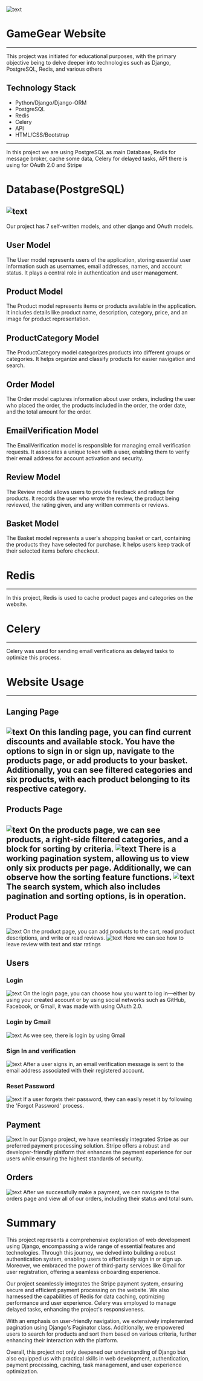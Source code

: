 ![text](media_readme/website/logo_gamegear.jpg)

# GameGear Website
---
This project was initiated for educational purposes, with the primary objective 
being to delve deeper into technologies such as Django, PostgreSQL, Redis, and various others

## Technology Stack
* Python/Django/Django-ORM
* PostgreSQL
* Redis
* Celery
* API
* HTML/CSS/Bootstrap

---
In this project we are using PostgreSQL as main Database, Redis for message broker, cache some data, 
Celery for delayed tasks, API there is using for OAuth 2.0 and Stripe

# Database(PostgreSQL)
![text](media_readme/db_diagram/db_diagram.png)
---
Our project has 7 self-written models, and other django and OAuth models.

## User Model
The User model represents users of the application, storing essential user information such as usernames, 
email addresses, names, and account status. It plays a central role in authentication and user management.

## Product Model
The Product model represents items or products available in the application. It includes details like product name, 
description, category, price, and an image for product representation.

## ProductCategory Model
The ProductCategory model categorizes products into different groups or categories. It helps organize and 
classify products for easier navigation and search.

## Order Model
The Order model captures information about user orders, including the user who placed the order, the products 
included in the order, the order date, and the total amount for the order.

## EmailVerification Model
The EmailVerification model is responsible for managing email verification requests. It associates a unique token 
with a user, enabling them to verify their email address for account activation and security.

## Review Model
The Review model allows users to provide feedback and ratings for products. It records the user who wrote the 
review, the product being reviewed, the rating given, and any written comments or reviews.

## Basket Model
The Basket model represents a user's shopping basket or cart, containing the products they have selected for purchase. 
It helps users keep track of their selected items before checkout.


# Redis
---
In this project, Redis is used to cache product pages and categories on the website.

# Celery
---
Celery was used for sending email verifications as delayed tasks to optimize this process. 


# Website Usage
---
## Langing Page
![text](media_readme/website/landing_page.png)
On this landing page, you can find current discounts and available stock. 
You have the options to sign in or sign up, navigate to the products page, or add products to your basket.
Additionally, you can see filtered categories and six products, with each product belonging to its respective category.
---

## Products Page
![text](media_readme/website/products_page.png)
On the products page, we can see products, a right-side filtered categories, and a block for sorting by criteria.
![text](media_readme/usage_website/preview-show-categories.gif)
There is a working pagination system, allowing us to view only six products per page.
Additionally, we can observe how the sorting feature functions. 
![text](media_readme/usage_website/search-preview.gif)
The search system, which also 
includes pagination and sorting options, is in operation.
---
## Product Page
![text](media_readme/website/product_page.png)
On the product page, you can add products to the cart, read product descriptions, and write or read reviews.
![text](media_readme/usage_website/product-page-review.gif)
Here we can see how to leave review with text and star ratings


## Users
### Login
![text](media_readme/website/login_page.png)
On the login page, you can choose how you want to log in—either by using your created account or 
by using social networks such as GitHub, Facebook, or Gmail, it was made with using OAuth 2.0. 

### Login by Gmail
![text](media_readme/usage_website/sign-in-with-gmail.gif)
As wee see, there is login by using Gmail

### Sign In and verification
![text](media_readme/usage_website/send-verification.gif)
After a user signs in, an email verification message is sent to the email address associated 
with their registered account.

### Reset Password
![text](media_readme/usage_website/password-reset.gif)
If a user forgets their password, they can easily reset it by following the 'Forgot Password' process.


## Payment
![text](media_readme/usage_website/payment.gif)
In our Django project, we have seamlessly integrated Stripe as our preferred payment processing solution. 
Stripe offers a robust and developer-friendly platform that enhances the payment experience for our users 
while ensuring the highest standards of security. 

## Orders 
![text](media_readme/website/orders_page.png)
After we successfully make a payment, we can navigate to the orders page and view all of our orders,
including their status and total sum.


# Summary
This project represents a comprehensive exploration of web development using Django, encompassing a wide range of 
essential features and technologies. Through this journey, we delved into building a robust authentication system, 
enabling users to effortlessly sign in or sign up. Moreover, we embraced the power of third-party services like Gmail 
for user registration, offering a seamless onboarding experience.

Our project seamlessly integrates the Stripe payment system, ensuring secure and efficient payment processing on the 
website. We also harnessed the capabilities of Redis for data caching, optimizing performance and user experience. 
Celery was employed to manage delayed tasks, enhancing the project's responsiveness.

With an emphasis on user-friendly navigation, we extensively implemented pagination using Django's Paginator class. 
Additionally, we empowered users to search for products and sort them based on various criteria, further enhancing 
their interaction with the platform.

Overall, this project not only deepened our understanding of Django but also equipped us with practical skills in web
development, authentication, payment processing, caching, task management, and user experience optimization.




